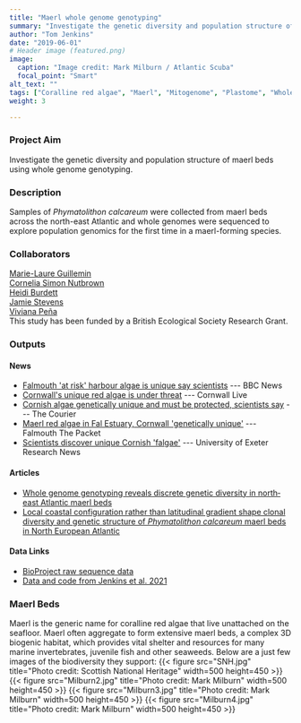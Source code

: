 ```yaml
---
title: "Maerl whole genome genotyping"
summary: "Investigate the genetic diversity and population structure of maerl beds"
author: "Tom Jenkins"
date: "2019-06-01"
# Header image (featured.png)
image:
  caption: "Image credit: Mark Milburn / Atlantic Scuba"
  focal_point: "Smart"
alt_text: ""
tags: ["Coralline red algae", "Maerl", "Mitogenome", "Plastome", "Whole genome sequencing"]
weight: 3

---
```


### Project Aim
Investigate the genetic diversity and population structure of maerl beds using whole genome genotyping.

### Description
Samples of _Phymatolithon calcareum_ were collected from maerl beds across the north-east Atlantic and whole genomes were sequenced to explore population genomics for the first time in a maerl-forming species.


### Collaborators
[Marie-Laure Guillemin](https://scholar.google.es/citations?user=r3DnKwQAAAAJ&hl=en)  
[Cornelia Simon Nutbrown](https://www.hw.ac.uk/uk/schools/energy-geoscience-infrastructure-society/research/iles/simon-nutbrown-cornelia.htm)  
[Heidi Burdett](https://scholar.google.com/citations?sortby=pubdate&hl=en&user=WEqx528AAAAJ&view_op=list_works)  
[Jamie Stevens](https://biosciences.exeter.ac.uk/staff/profile/index.php?web_id=jamie_stevens)  
[Viviana Peña](https://scholar.google.es/citations?user=gbvn59UAAAAJ&hl=fr)  
This study has been funded by a British Ecological Society Research Grant.


### Outputs

#### News
- [Falmouth 'at risk' harbour algae is unique say scientists](https://www.bbc.co.uk/news/uk-england-cornwall-56586904) --- BBC News
- [Cornwall's unique red algae is under threat](https://www.cornwalllive.com/news/cornwall-news/cornwalls-unique-red-algae-under-5249736) --- Cornwall Live
- [Cornish algae genetically unique and must be protected, scientists say](https://www.thecourier.co.uk/news/uk-world/2088130/cornish-algae-genetically-unique-and-must-be-protected-scientists-say/) --- The Courier
- [Maerl red algae in Fal Estuary, Cornwall 'genetically unique'](https://www.falmouthpacket.co.uk/news/19199635.maerl-red-algae-fal-estuary-cornwall-genetically-unique/) --- Falmouth The Packet
- [Scientists discover unique Cornish 'falgae'](http://www.exeter.ac.uk/news/research/title_851452_en.html) --- University of Exeter Research News

#### Articles
- [Whole genome genotyping reveals discrete genetic diversity in north‐east Atlantic maerl beds](https://doi.org/10.1111/eva.13219) 
- [Local coastal configuration rather than latitudinal gradient shape clonal diversity and genetic structure of _Phymatolithon calcareum_ maerl beds in North European Atlantic](https://doi.org/10.3389/fmars.2019.00149)

#### Data Links
- [BioProject raw sequence data](https://www.ncbi.nlm.nih.gov/bioproject/PRJNA682082)
- [Data and code from Jenkins et al. 2021](https://github.com/Tom-Jenkins/maerl_genomics) 

### Maerl Beds
Maerl is the generic name for coralline red algae that live unattached on the seafloor. Maerl often aggregate to form extensive maerl beds, a complex 3D biogenic habitat, which provides vital shelter and resources for many marine invertebrates, juvenile fish and other seaweeds. Below are a just few images of the biodiversity they support:
{{< figure src="SNH.jpg" title="Photo credit: Scottish National Heritage" width=500 height=450 >}}
{{< figure src="Milburn2.jpg" title="Photo credit: Mark Milburn" width=500 height=450 >}}
{{< figure src="Milburn3.jpg" title="Photo credit: Mark Milburn" width=500 height=450 >}}
{{< figure src="Milburn4.jpg" title="Photo credit: Mark Milburn" width=500 height=450 >}}